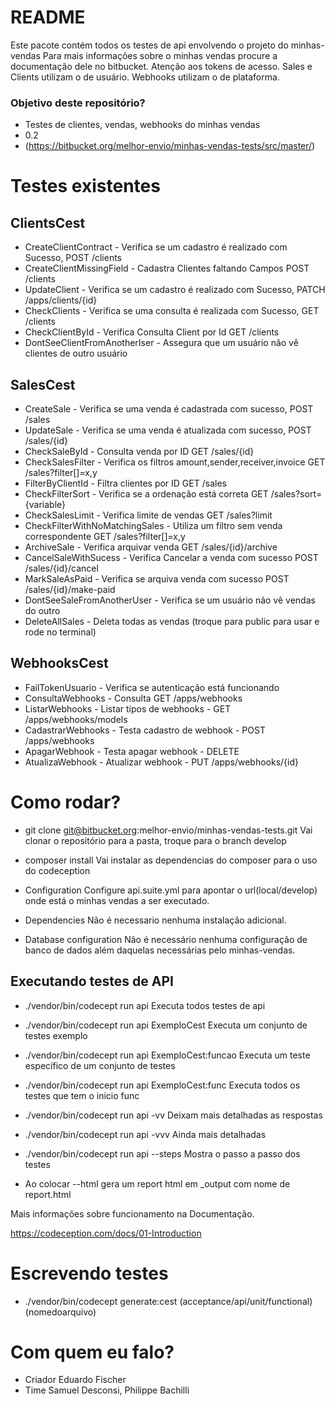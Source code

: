 # README #

Este pacote contém todos os testes de api envolvendo o projeto do minhas-vendas
Para mais informações sobre o minhas vendas procure a documentação dele no bitbucket.
Atenção aos tokens de acesso. Sales e Clients utilizam o de usuário. Webhooks utilizam o de plataforma.


### Objetivo deste repositório? ###

* Testes de clientes, vendas, webhooks do minhas vendas
* 0.2
* (https://bitbucket.org/melhor-envio/minhas-vendas-tests/src/master/)

# Testes existentes #

## ClientsCest ##
*   CreateClientContract - Verifica se um cadastro é realizado com Sucesso, POST /clients
*   CreateClientMissingField - Cadastra Clientes faltando Campos POST /clients
*   UpdateClient - Verifica se um cadastro é realizado com Sucesso, PATCH /apps/clients/{id}
*   CheckClients - Verifica se uma consulta é realizada com Sucesso, GET /clients
*   CheckClientById - Verifica Consulta Client por Id GET /clients
*   DontSeeClientFromAnotherIser - Assegura que um usuário não vê clientes de outro usuário 

## SalesCest ## 
*   CreateSale - Verifica se uma venda é cadastrada com sucesso, POST /sales
*   UpdateSale - Verifica se uma venda é atualizada com sucesso, POST /sales/{id}
*   CheckSaleById - Consulta venda por ID GET /sales/{id}
*   CheckSalesFilter - Verifica os filtros amount,sender,receiver,invoice GET /sales?filter[]=x,y
*   FilterByClientId - Filtra clientes por ID GET /sales
*   CheckFilterSort - Verifica se a ordenação está correta GET /sales?sort={variable}
*   CheckSalesLimit - Verifica limite de vendas GET /sales?limit
*   CheckFilterWithNoMatchingSales - Utiliza um filtro sem venda correspondente GET /sales?filter[]=x,y
*   ArchiveSale - Verifica arquivar venda GET /sales/{id}/archive
*   CancelSaleWithSucess - Verifica Cancelar a venda com sucesso POST /sales/{id}/cancel
*   MarkSaleAsPaid - Verifica se arquiva venda com sucesso POST /sales/{id}/make-paid
*   DontSeeSaleFromAnotherUser - Verifica se um usuário não vê vendas do outro 
*   DeleteAllSales - Deleta todas as vendas (troque para public para usar e rode no terminal)


## WebhooksCest ##
*   FailTokenUsuario - Verifica se autenticação está funcionando
*   ConsultaWebhooks - Consulta GET /apps/webhooks
*   ListarWebhooks - Listar tipos de webhooks - GET /apps/webhooks/models
*   CadastrarWebhooks - Testa cadastro de webhook - POST /apps/webhooks
*   ApagarWebhook - Testa apagar webhook - DELETE 
*   AtualizaWebhook - Atualizar webhook - PUT /apps/webhooks/{id}



# Como rodar? #


* git clone git@bitbucket.org:melhor-envio/minhas-vendas-tests.git 
Vai clonar o repositório para a pasta, troque para o branch develop
* composer install 
Vai instalar as dependencias do composer para o uso do codeception

* Configuration
  Configure api.suite.yml para apontar o url(local/develop) onde está o minhas vendas a ser executado.
* Dependencies
  Não é necessario nenhuma instalação adicional. 
* Database configuration
Não é necessário nenhuma configuração de banco de dados além daquelas necessárias pelo minhas-vendas.

## Executando testes de API  ##

* ./vendor/bin/codecept run api 
Executa todos testes de api
* ./vendor/bin/codecept run api ExemploCest 
Executa um conjunto de testes exemplo
* ./vendor/bin/codecept run api ExemploCest:funcao
Executa um teste específico de um conjunto de testes
* ./vendor/bin/codecept run api ExemploCest:func
Executa todos os testes que tem o inicio func

* ./vendor/bin/codecept run api -vv
Deixam mais detalhadas as respostas
* ./vendor/bin/codecept run api -vvv
Ainda mais detalhadas
* ./vendor/bin/codecept run api --steps
Mostra o passo a passo dos testes
* Ao colocar --html gera um report html em _output com nome de report.html

Mais informações sobre funcionamento na Documentação.  

https://codeception.com/docs/01-Introduction

#  Escrevendo testes #
*  ./vendor/bin/codecept generate:cest (acceptance/api/unit/functional) (nomedoarquivo)


# Com quem eu falo? #

* Criador
Eduardo Fischer
* Time
Samuel Desconsi, Philippe Bachilli